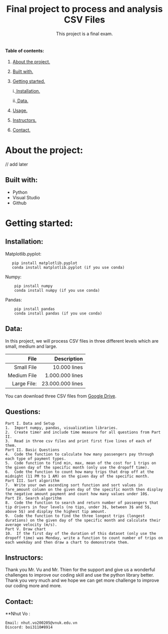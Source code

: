 <!-- PROJECT LOGO -->
<br />
<p align="center">

  <h1 align="center">Final project to process and analysis CSV Files</h1>

  <p align="center">
    This project is a final exam.
    <br />
    <br />
    
  </p>
  

#### Table of contents:
1. [ About the project. ](#pro)
2. [ Built with. ](#tech)
3. [ Getting started. ](#get)

    i.[ Installation. ](#desc) 
   
    ii.[ Data. ](#da)
   
4. [ Usage. ](#us) 
5. [ Instructors. ](#in)
6. [ Contact. ](#con)

<a name="pro"></a>
# About the project:

// add later

<a name="tech"></a>
## Built with: 


-  Python
-  Visual Studio
-  Github

<a name="get"></a>
# Getting started:

<a name="desc"></a>
## Installation:

Matplotlib.pyplot:
   
       pip install matplotlib.pyplot
       conda install matplotlib.pyplot (if you use conda)
       
Numpy:
 
        pip install numpy
        conda install numpy (if you use conda)
        
Pandas:
        
        pip install pandas
        conda install pandas (if you use conda)
        
        
<a name="da"></a>
## Data:

In this project, we will process CSV files in three different levels which are small, medium and large.

| File | Description |
| ------:| -----------:|
| Small File   |  10.000 lines|
| Medium File |  1.000.000 lines |
| Large File:    |  23.000.000 lines |

You can download three CSV files from [Google Drive](https://drive.google.com/drive/folders/1ahXRcYFtZsIjejRV7jhZSPIIYvZuTpMY?usp=sharing).

<a name="us"></a>

## Questions:
```
Part I. Data and Setup 
1.	Import numpy, pandas, visualization libraries.
2.	Create timer and include time measure for all questions from Part II.
3.	Read in three csv files and print first five lines of each of them.
Part II. Basic Questions
4.	Code the function to calculate how many passengers pay through each type of payment types.
5.	Code function to find min, max, mean of the cost for 1 trips on the given day of the specific month (only use the dropoff time).
6.	Code the function to count how many trips that drop off at the midnight (11 PM to 1 AM) on the given day of the specific month.
Part III. Sort algorithm
7.	Write your own ascending sort function and sort values in fare_amount column on the given day of the specific month then display the negative amount payment and count how many values under 10$.
Part IV. Search algorithm 
8.	Code the function to search and return number of passengers that tip drivers in four levels (no tips, under 3$, between 3$ and 5$, above 5$) and display the highest tip amount.
9.	Code the function to find the three longest trips (longest durations) on the given day of the specific month and calculate their average velocity (m/s).
Part V. Draw chart 
10.	 If the first day of the duration of this dataset (only use the dropoff time) was Monday, write a function to count number of trips on each weekday and then draw a chart to demonstrate them.

```



<a name="in"></a>
## Instructors:

Thank you Mr. Vu and Mr. Thien for the support and give us a wonderful challenges to improve our coding skill and use the python library better. Thank you very much and we hope we can get more challenge to improve our coding more and more.

<a name="con"></a>
## Contact:
 **Nhut Vo :
```
Email: nhut.vo200205@vnuk.edu.vn
Discord: boi3110#8914
```














